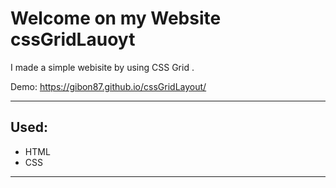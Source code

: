 # <h1>Welcome on my Website cssGridLauoyt</h1>

<p>I made a simple webisite by using CSS Grid .</p>

Demo: https://gibon87.github.io/cssGridLayout/

<hr>

<h2>Used:</h2>
<ul>
  <li>HTML</li>
  <li>CSS</li>

</ul>

<hr>

